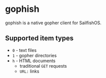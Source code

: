 gophish
=======

gophish is a native gopher client for SailfishOS.

Supported item types
--------------------

* `0` - text files
* `1` - gopher directories
* `h` - HTML documents
  * traditional `GET` requests
  * `URL:` links

